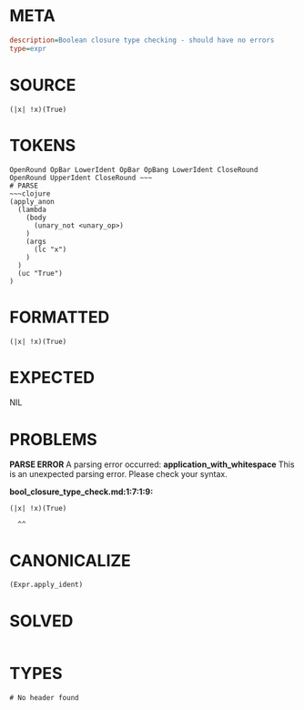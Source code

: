 # META
~~~ini
description=Boolean closure type checking - should have no errors
type=expr
~~~
# SOURCE
~~~roc
(|x| !x)(True)
~~~
# TOKENS
~~~text
OpenRound OpBar LowerIdent OpBar OpBang LowerIdent CloseRound OpenRound UpperIdent CloseRound ~~~
# PARSE
~~~clojure
(apply_anon
  (lambda
    (body
      (unary_not <unary_op>)
    )
    (args
      (lc "x")
    )
  )
  (uc "True")
)
~~~
# FORMATTED
~~~roc
(|x| !x)(True)
~~~
# EXPECTED
NIL
# PROBLEMS
**PARSE ERROR**
A parsing error occurred: **application_with_whitespace**
This is an unexpected parsing error. Please check your syntax.

**bool_closure_type_check.md:1:7:1:9:**
```roc
(|x| !x)(True)
```
      ^^


# CANONICALIZE
~~~clojure
(Expr.apply_ident)
~~~
# SOLVED
~~~clojure
~~~
# TYPES
~~~roc
# No header found
~~~
